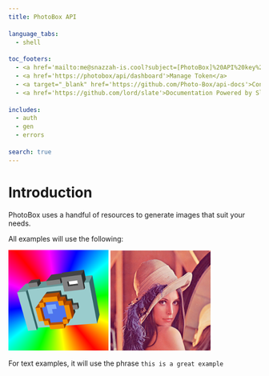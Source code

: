 ```yaml
---
title: PhotoBox API

language_tabs:
  - shell

toc_footers:
  - <a href='mailto:me@snazzah-is.cool?subject=[PhotoBox]%20API%20key%20request'>E-mail for a Token</a>
  - <a href='https://photobox/api/dashboard'>Manage Token</a>
  - <a target="_blank" href='https://github.com/Photo-Box/api-docs'>Contribute to this documentation</a>
  - <a href='https://github.com/lord/slate'>Documentation Powered by Slate</a>

includes:
  - auth
  - gen
  - errors

search: true
---
```


# Introduction

PhotoBox uses a handful of resources to generate images that suit your needs.

All examples will use the following:

<img src="./images/ref/referenceimage.png" width=200>
<img src="./images/ref/lenna.png" width=200>

For text examples, it will use the phrase `this is a great example`
